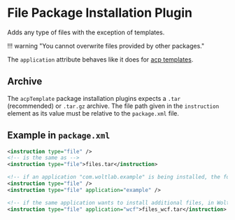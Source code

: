 # File Package Installation Plugin

Adds any type of files with the exception of templates.

!!! warning "You cannot overwrite files provided by other packages."

The `application` attribute behaves like it does for [acp templates](package_pip_acp-template.md#application).


## Archive

The `acpTemplate` package installation plugins expects a `.tar` (recommended) or `.tar.gz` archive.
The file path given in the `instruction` element as its value must be relative to the `package.xml` file.


## Example in `package.xml`

```xml
<instruction type="file" />
<!-- is the same as -->
<instruction type="file">files.tar</instruction>

<!-- if an application "com.woltlab.example" is being installed, the following lines are equivalent -->
<instruction type="file" />
<instruction type="file" application="example" />

<!-- if the same application wants to install additional files, in WoltLab Suite Core's directory: -->
<instruction type="file" application="wcf">files_wcf.tar</instruction>
```
